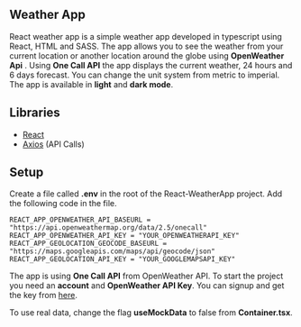 ## Weather App

React weather app is a simple weather app developed in typescript using React, HTML and SASS. The app allows you to see the weather from your current location or another location around the globe using **OpenWeather Api** . Using **One Call API** the app displays the current weather, 24 hours and 6 days forecast. You can change the unit system from metric to imperial. The app is available in **light** and **dark mode**.

## Libraries

- [React](https://github.com/facebook/react)
- [Axios](https://github.com/axios/axios) (API Calls)

## Setup

Create a file called **.env** in the root of the React-WeatherApp project. Add the following code in the file.

```
REACT_APP_OPENWEATHER_API_BASEURL = "https://api.openweathermap.org/data/2.5/onecall"
REACT_APP_OPENWEATHER_API_KEY = "YOUR_OPENWEATHERAPI_KEY"
REACT_APP_GEOLOCATION_GEOCODE_BASEURL = "https://maps.googleapis.com/maps/api/geocode/json"
REACT_APP_GEOLOCATION_API_KEY = "YOUR_GOOGLEMAPSAPI_KEY"
```

The app is using **One Call API** from OpenWeather API. To start the project you need an **account** and **OpenWeather API Key**. You can signup and get the key from [here](https://openweathermap.org/api).

To use real data, change the flag **useMockData** to false from **Container.tsx**.
